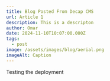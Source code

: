 ```yaml
---
title: Blog Posted From Decap CMS
url: Article 1
description: This is a descripton
author: Omar
date: 2024-11-10T10:07:00.000Z
tags:
  - post
image: /assets/images/blog/aerial.png
imageAlt: Caption
---
```

Testing the deployment
